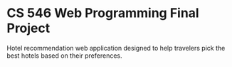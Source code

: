 # CS 546 Web Programming Final Project



Hotel recommendation web application designed to help travelers pick the best hotels based on their preferences. 
